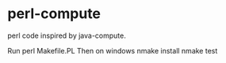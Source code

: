 perl-compute
============

perl code inspired by java-compute.

Run perl Makefile.PL
Then on windows
 nmake install
 nmake test
